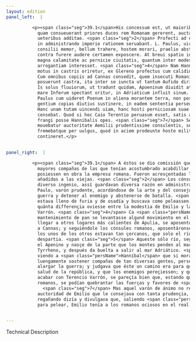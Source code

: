 ```yaml
---
layout: edition
panel_left:  |

          <p><span class="seg">39.1</span>His concessum est, ut maioribus copiis
            quam consueuerant priores duces rem Romanam gererent, auctae legiones et nouae quoque
            ueteribus additae. <span class="seg">2</span> Profecti ad exercitum consules diuersi ingenii diuersam
            in administrando imperio rationem seruabant. L. Paulus, uir prudens et Fabianae artis et
            consilii memor, bellum trahere, hostem morari, praelio abstinere. <span class="seg">3</span> Varro
            contra furere audere certamen exposcere. At breui spatio interposito patefactum est cum
            magna calamitate ac pernicie ciuitatis, quantum inter modestiam Aemilii et Varronis
            arrogantiam interesset. <span class="seg">4</span> Nam Hannibal inopia frumenti timens ne aliquis
            motus in castris oriretur, ex Glereno profectus cum calidiora petiisset Apuliae loca.
            Cum omnibus copiis ad Cannas consedit, quem insecuti Romani consules bina prope
            posuerunt castra, ita inter se iuncta ut tantum Aufido dirimerentur amne. <span class="seg">5</span>
            Is solus fluuiorum, ut tradunt quidam, Apoeninum diuidit atque ex ea parte qua montes ad
            mare Inferum spectant oritur, in Adriaticum influit sinum. <span class="seg">6</span> Verum Lucius
            Paulus cum uideret Poenum in aliena morantem terra, non posse tot tamque diuersarum
            gentium copias diutius sustinere, in eadem sententia perseuerabat, ut bellum duceret.
            Hanc unam tutam uincendi uiam, hanc hosti perniciosam suae reipublicae salutem esse
            censebat. Quod si hoc Caio Terentio peruasum esset, satis apparebat a sedentibus Romanis
            frangi posse Hannibalis opes. <span class="seg">7</span> Sed uir inquieti animi non solum non
            mouebatur auctoritate Aemilii prudentissime consulentis, sed ipsum etiam increpabat
            fremebatque per uulgus, quod in aciem prodeunte hoste militem ociosum in castris
            contineret.</p>
        

panel_right:  |

          <p><span class="seg">39.1</span> A éstos se dio comissión que ellos, con
            mayores compañas de las que tenían acostumbrado acabdillar los primeros capitanes,
            posiessen en obra la empresa romana. Fueron acresçentadas las legiones y otras nuevas
            añadidas a las viejas. <span class="seg">2</span> Los cónsules fueron al exérçito y, como eran de
            diverso ingenio, assí guardavan diversa razón en administrar13. Lucio
            Paulo, varón prudente, acordándose de la arte y del consejo de Fabio, quería alongar la
            guerra y detener al enemigo y abstenerse de batalla. <span class="seg">3</span> Varro, al contrario,
            estava lleno de furia y de osadía y buscava como peleassen, y dende a <a href="../public/images/1491/172r.png" target="new"><img src="../public/images/1491/1491.jpg"/></a>[172r,b] poco espaçio se mostró con grand tribulaçión y perdimiento de la çibdad,
            quánta differençia oviesse entre la modestia de Emilio y la presumpçión demasiada de
            Varrón. <span class="seg">4</span> Ca <span class="persName">Hanníbal</span>, temiendo que por falta de
            mantenimiento de pan se levantasse algund movimiento en el real, ydo de Glereno por
            llegar a otros logares más calientes de Apulia, se aposentó con todas sus compañas junto
            a Cannas; y seguiéndole los cónsules romanos, aposentáronse çerca d’él en dos reales, y
            los unos de los otros estavan tan çercanos, que solo el río Aufido14 los
            despartia. <span class="seg">5</span> Aqueste sólo río, segund escriven algunos, divide en dos partes
            el Apenino y nasçe de la parte que los montes penden al mar Inferior, que es el
            Tyrrheno, y después da buelta a salir al mar Adriático. <span class="seg">6</span> Y Lucio Paulo,
            viendo a <span class="persName">Hanníbal</span> que si morasse en tierra ajena no podría
            luengamente sostener compañas de tan diversas gentes, perseverava en aquel acuerdo de
            alargar la guerra; y judgava que éste un camino era para que vençiessen los romanos con
            salud de la república, y que los enemigos pereçiessen; y que si a aquello mesmo podiesse
            acabar con Terencio Varrón, se pareçía bien que, estando quedas las compañas de los
            romanos, se podían quebrantar las fuerças y favores de <span class="persName">Hanníbal</span>.
              <span class="seg">7</span> Mas aquel varón de ánimo no reposado, no sólamente no se movía por la
            auctoridad de Emilio que le consejava con tanta prudençia, mas aun le increpava, y
            regañando dizía y divulgava que, saliendo <span class="persName">Hanníbal</span> con az ordenada
            para pelear, Emilio tenía a los romanos ociosos en el real.</p>
        

---
```


Technical Description 